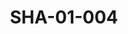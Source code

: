---
pid: SHA-01-004
title: SHA-01-004
language: ar
collection: شرحبيل احمد
original_label: 
rights: شرحبيل احمد
location_of_original: شرحبيل احمد
photographer_or_studio: 
scanned_from: photograph 9 by 13.8
_date: 1957-1958
location: مصر، القاهرة، حديقة الاندلس
description: شرحبيل احمد امام تمثال
additional_notes: 
permission_display: 'yes'
on_server: 'no'
on_website: 'no'
permalink: "/archive/ar/sha-01-004.html"
layout: photo-page
---